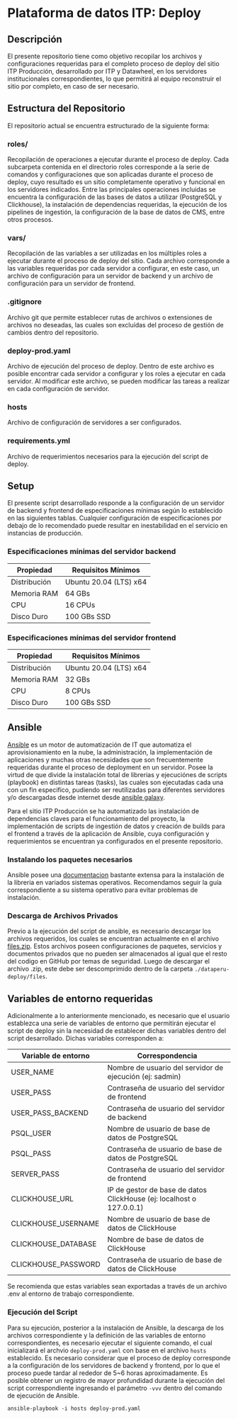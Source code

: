 # Plataforma de datos ITP: Deploy

## Descripción

El presente repositorio tiene como objetivo recopilar los archivos y configuraciones requeridas para el completo proceso de deploy del sitio ITP Producción, desarrollado por ITP y Datawheel, en los servidores institucionales correspondientes, lo que permitirá al equipo reconstruir el sitio por completo, en caso de ser necesario.

## Estructura del Repositorio

El repositorio actual se encuentra estructurado de la siguiente forma:

### roles/

Recopilación de operaciones a ejecutar durante el proceso de deploy. Cada subcarpeta contenida en el directorio roles corresponde a la serie de comandos y configuraciones que son aplicadas durante el proceso de deploy, cuyo resultado es un sitio completamente operativo y funcional en los servidores indicados. Entre las principales operaciones incluidas se encuentra la configuración de las bases de datos a utilizar (PostgreSQL y Clickhouse), la instalación de dependencias requeridas, la ejecución de los pipelines de ingestión, la configuración de la base de datos de CMS, entre otros procesos.

### vars/

Recopilación de las variables a ser utilizadas en los múltiples roles a ejecutar durante el proceso de deploy del sitio. Cada archivo corresponde a las variables requeridas por cada servidor a configurar, en este caso, un archivo de configuración para un servidor de backend y un archivo de configuración para un servidor de frontend.

### .gitignore

Archivo git que permite establecer rutas de archivos o extensiones de archivos no deseadas, las cuales son excluídas del proceso de gestión de cambios dentro del repositorio.

### deploy-prod.yaml

Archivo de ejecución del proceso de deploy. Dentro de este archivo es posible encontrar cada servidor a configurar y los roles a ejecutar en cada servidor. Al modificar este archivo, se pueden modificar las tareas a realizar en cada configuración de servidor.

### hosts

Archivo de configuración de servidores a ser configurados.

### requirements.yml

Archivo de requerimientos necesarios para la ejecución del script de deploy.

## Setup

El presente script desarrollado responde a la configuración de un servidor de backend y frontend de especificaciones mínimas según lo establecido en las siguientes tablas. Cualquier configuración de especificaciones por debajo de lo recomendado puede resultar en inestabilidad en el servicio en instancias de producción.

### Especificaciones mínimas del servidor backend

| Propiedad              | Requisitos Mínimos     |
| ---------------------- |------------------------|
| Distribución           | Ubuntu 20.04 (LTS) x64 |
| Memoria RAM            | 64 GBs                 |
| CPU                    | 16 CPUs                |
| Disco Duro             | 100 GBs SSD            |

### Especificaciones mínimas del servidor frontend

| Propiedad              | Requisitos Mínimos     |
| ---------------------- |------------------------|
| Distribución           | Ubuntu 20.04 (LTS) x64 |
| Memoria RAM            | 32 GBs                 |
| CPU                    | 8 CPUs                 |
| Disco Duro             | 100 GBs SSD            |

## Ansible
[Ansible](https://www.ansible.com/) es un motor de automatización de IT que automatiza el aprovisionamiento en la nube, la administración, la implementación de aplicaciones y muchas otras necesidades que son frecuentemente requeridas durante el proceso de deployment en un servidor. Posee la virtud de que divide la instalación total de librerias y ejecuciónes de scripts (playbook) en distintas tareas (tasks), las cuales son ejecutadas cada una con un fin especifico, pudiendo ser reutilizadas para diferentes servidores y/o descargadas desde internet desde [ansible galaxy](https://galaxy.ansible.com/).

Para el sitio ITP Producción se ha automatizado las instalación de dependencias claves para el funcionamiento del proyecto, la implementación de scripts de ingestión de datos y creación de builds para el frontend a través de la aplicación de Ansible, cuya configuración y requerimientos se encuentran ya configurados en el presente repositorio.

### Instalando los paquetes necesarios

Ansible posee una [documentacion](https://docs.ansible.com/ansible/latest/installation_guide/intro_installation.html) bastante extensa para la instalación de la libreria en variados sistemas operativos. Recomendamos seguir la guía correspondiente a su sistema operativo para evitar problemas de instalación.

### Descarga de Archivos Privados

Previo a la ejecución del script de ansible, es necesario descargar los archivos requeridos, los cuales se encuentran actualmente en el archivo [files.zip](https://drive.google.com/file/d/14fASnf-E2TD0-PpgI18jJ8yWCJbPdgOm/view?usp=sharing). Estos archivos poseen configuraciones de paquetes, servicios y documentos privados que no pueden ser almacenados al igual que el resto del codigo en GitHub por temas de seguridad. Luego de descargar el archivo .zip, este debe ser descomprimido dentro de la carpeta `./dataperu-deploy/files`.

## Variables de entorno requeridas

Adicionalmente a lo anteriormente mencionado, es necesario que el usuario establezca una serie de variables de entorno que permitirán ejecutar el script de deploy sin la necesidad de establecer dichas variables dentro del script desarrollado. Dichas variables corresponden a:

| Variable de entorno    | Correspondencia                                                      |
| ---------------------- |------------------------                                              |
| USER_NAME              | Nombre de usuario del servidor de ejecución (ej: sadmin)             |
| USER_PASS              | Contraseña de usuario del servidor de frontend                       |
| USER_PASS_BACKEND      | Contraseña de usuario del servidor de backend                        |
| PSQL_USER              | Nombre de usuario de base de datos de PostgreSQL                     |
| PSQL_PASS              | Contraseña de usuario de base de datos de PostgreSQL                 |
| SERVER_PASS            | Contraseña de usuario del servidor de frontend                       |
| CLICKHOUSE_URL         | IP de gestor de base de datos ClickHouse (ej: localhost o 127.0.0.1) |
| CLICKHOUSE_USERNAME    | Nombre de usuario de base de datos de ClickHouse                     |
| CLICKHOUSE_DATABASE    | Nombre de base de datos de ClickHouse                                |
| CLICKHOUSE_PASSWORD    | Contraseña de usuario de base de datos de ClickHouse                 |

Se recomienda que estas variables sean exportadas a través de un archivo .env al entorno de trabajo correspondiente.

### Ejecución del Script

Para su ejecución, posterior a la instalación de Ansible, la descarga de los archivos correspondiente y la definición de las variables de entorno correspondientes, es necesario ejecutar el siguiente comando, el cual inicializará el archvio `deploy-prod.yaml` con base en el archivo `hosts` establecido. Es necesario considerar que el proceso de deploy corresponde a la configuración de los servidores de backend y frontend, por lo que el proceso puede tardar al rededor de 5~6 horas aproximadamente. Es posible obtener un registro de mayor profundidad durante la ejecución del script correspondiente ingresando el parámetro `-vvv` dentro del comando de ejecución de Ansible.

```
ansible-playbook -i hosts deploy-prod.yaml
```

